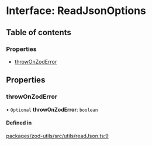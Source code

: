 # Interface: ReadJsonOptions

## Table of contents

### Properties

- [throwOnZodError](ReadJsonOptions.md#throwonzoderror)

## Properties

### throwOnZodError

• `Optional` **throwOnZodError**: `boolean`

#### Defined in

[packages/zod-utils/src/utils/readJson.ts:9](https://github.com/jakubmazanec/js-tools/blob/2adefd4/packages/zod-utils/src/utils/readJson.ts#L9)
